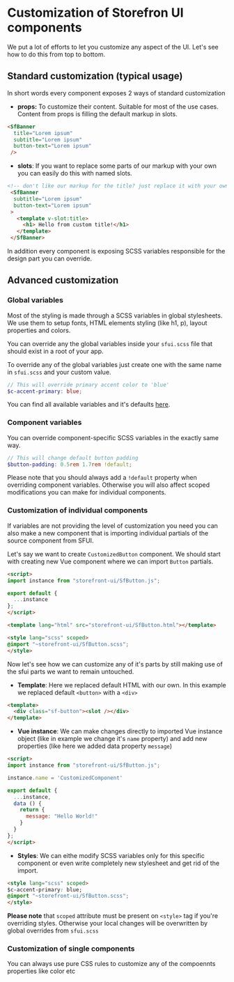 # Customization of Storefron UI components

We put a lot of efforts to let you customize any aspect of the UI. Let's see how to do this from top to bottom.

## Standard customization (typical usage)

In short words every component exposes 2 ways of standard customization
- **props:** To customize their content. Suitable for most of the use cases. Content from props is filling the default markup in slots.

````html
<SfBanner
  title="Lorem ipsum"
  subtitle="Lorem ipsum"
  button-text="Lorem ipsum"
 />
````
- **slots**: If you want to replace some parts of our markup with your own you can easily do this with named slots.
````html
<!-- don't like our markup for the title? just replace it with your own :)-->
 <SfBanner
  subtitle="Lorem ipsum"
  button-text="Lorem ipsum"
 >
   <template v-slot:title>
     <h1> Hello from custom title!</h1>
   </template>
 </SfBanner>
````

In addition every component is exposing SCSS variables responsible for the design part you can override.

## Advanced customization

### Global variables

Most of the styling is made through a SCSS variables in global stylesheets. We use them to setup fonts, HTML elements styling (like h1, p), layout properties and colors.

You can override any the global variables inside your `sfui.scss` file that should exist in a root of your app.

To override any of the global variables just create one with the same name in `sfui.scss` and your custom value.

````scss
// This will override primary accent color to 'blue'
$c-accent-primary: blue;
````

You can find all available variables and it's defaults [here](https://github.com/DivanteLtd/storefront-ui/tree/master/src/css/variables).

### Component variables

You can override component-specific SCSS variables in the exactly same way.

````scss
// This will change default button padding
$button-padding: 0.5rem 1.7rem !default;
````

Please note that you should always add a `!default` property when overriding component variables. Otherwise you will also affect scoped modifications you can make for individual components.

### Customization of individual components

If variables are not providing the level of customization you need you can also make a new component that is importing individual partials of the source component from SFUI.

Let's say we want to create `CustomizedButton` component. We should start with creating new Vue component where we can import `Button` partials.
````html
<script>
import instance from "storefront-ui/SfButton.js";

export default {
  ...instance
};
</script>

<template lang="html" src="storefront-ui/SfButton.html"></template>

<style lang="scss" scoped>
@import "~storefront-ui/SfButton.scss";
</style>
````

Now let's see how we can customize any of it's parts by still making use of the sfui parts we want to remain untouched.

- **Template**:  Here we replaced default HTML with our own. In this example we replaced default `<button>` with a `<div>`
````html
<template>
  <div class="sf-button"><slot /></div>
</template>
````

- **Vue instance**: We can make changes directly to imported Vue instance object (like in example we change it's `name` property) and add new properties (like here we added data property `message`)
````html
<script>
import instance from "storefront-ui/SfButton.js";

instance.name = 'CustomizedComponent'

export default {
  ...instance,
  data () {
    return {
      message: "Hello World!"
    }
  }
};
</script>
````
- **Styles**: We can eithe modify SCSS variables only for this specific component or even write completely new stylesheet and get rid of the import.
````html
<style lang="scss" scoped>
$c-accent-primary: blue;
@import "~storefront-ui/SfButton.scss";
</style>
````
**Please note** that `scoped` attribute must be present on `<style>` tag if you're overriding styles. Otherwise your local changes will be overwritten by global overrides from `sfui.scss`

### Customization of single components

You can always use pure CSS rules to customize any of the compoennts properties like color etc
